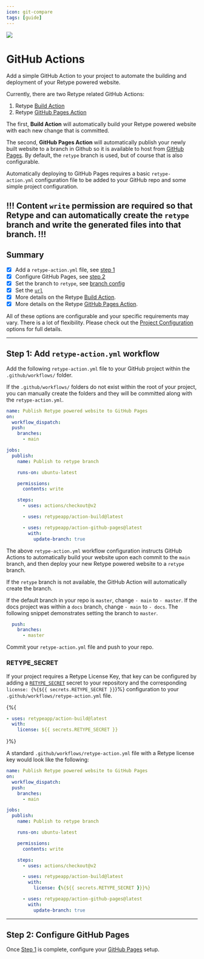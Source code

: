 ```yaml
---
icon: git-compare
tags: [guide]
---
```

![](/static/headers/header-6.png)

# GitHub Actions

Add a simple GitHub Action to your project to automate the building and deployment of your Retype powered website.

Currently, there are two Retype related GitHub Actions:

1. Retype [Build Action](https://github.com/retypeapp/action-build)
2. Retype [GitHub Pages Action](https://github.com/retypeapp/action-github-pages)

The first, **Build Action** will automatically build your Retype powered website with each new change that is committed.

The second, **GitHub Pages Action** will automatically publish your newly built website to a branch in Github so it is available to host from [GitHub Pages](https://pages.github.com/). By default, the `retype` branch is used, but of course that is also configurable.

Automatically deploying to GitHub Pages requires a basic `retype-action.yml` configuration file to be added to your GitHub repo and some simple project configuration.

!!!
Content `write` permission are required so that Retype and can automatically create the `retype` branch and write the generated files into that branch.
!!!
---

## Summary

- [x] Add a `retype-action.yml` file, see [step 1](#step-1-add-retype-actionyml-workflow)
- [x] Configure GitHub Pages, see [step 2](/hosting/github-pages.md#step-2-configure-github-pages)
- [x] Set the branch to `retype`, see [branch config](/hosting/github-pages.md#pick-a-branch)
- [x] Set the [`url`](/hosting/github-pages.md#set-a-url)
- [x] More details on the Retype [Build Action](https://github.com/retypeapp/action-build).
- [x] More details on the Retype [GitHub Pages Action](https://github.com/retypeapp/action-github-pages).

All of these options are configurable and your specific requirements may vary. There is a lot of flexibility. Please check out the [Project Configuration](/GoL%20frontend/project.md) options for full details.

---

## Step 1: Add `retype-action.yml` workflow

Add the following `retype-action.yml` file to your GitHub project within the `.github/workflows/` folder.

If the `.github/workflows/` folders do not exist within the root of your project, you can manually create the folders and they will be committed along with the `retype-action.yml`.

```yml .github/workflows/retype-action.yml
name: Publish Retype powered website to GitHub Pages
on:
  workflow_dispatch:
  push:
    branches:
      - main

jobs:
  publish:
    name: Publish to retype branch

    runs-on: ubuntu-latest

    permissions:
      contents: write

    steps:
      - uses: actions/checkout@v2

      - uses: retypeapp/action-build@latest

      - uses: retypeapp/action-github-pages@latest
        with:
          update-branch: true
```

The above `retype-action.yml` workflow configuration instructs GitHub Actions to automatically build your website upon each commit to the `main` branch, and then deploy your new Retype powered website to a `retype` branch.

If the `retype` branch is not available, the GitHub Action will automatically create the branch.

If the default branch in your repo is `master`, change `- main` to `- master`. If the docs project was within a `docs` branch, change `- main` to `- docs`. The following snippet demonstrates setting the branch to `master`.

```yml
  push:
    branches:
      - master
```

Commit your `retype-action.yml` file and push to your repo.

### RETYPE_SECRET

If your project requires a Retype License Key, that key can be configured by adding a [`RETYPE_SECRET`](cli.md#retype_secret) secret to your repository and the corresponding `license: {%{${{ secrets.RETYPE_SECRET }}`}%} configuration to your `.github/workflows/retype-action.yml` file.

{%{
```yml
- uses: retypeapp/action-build@latest
  with:
    license: ${{ secrets.RETYPE_SECRET }}
```
}%}

A standard `.github/workflows/retype-action.yml` file with a Retype license key would look like the following:

```yml .github/workflows/retype-action.yml
name: Publish Retype powered website to GitHub Pages
on:
  workflow_dispatch:
  push:
    branches:
      - main

jobs:
  publish:
    name: Publish to retype branch

    runs-on: ubuntu-latest

    permissions:
      contents: write

    steps:
      - uses: actions/checkout@v2

      - uses: retypeapp/action-build@latest
        with:
          license: {%{${{ secrets.RETYPE_SECRET }}}%}

      - uses: retypeapp/action-github-pages@latest
        with:
          update-branch: true
```

---

## Step 2: Configure GitHub Pages

Once [Step 1](#step-1-add-retype-actionyml-workflow) is complete, configure your [GitHub Pages](/hosting/github-pages.md#step-2-configure-github-pages) setup.
